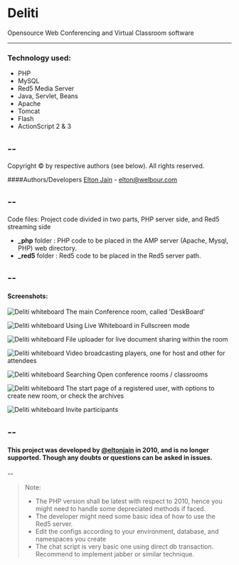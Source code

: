 # Deliti

Opensource Web Conferencing and Virtual Classroom software

--------------------------------------------------

### Technology used:
- PHP
- MySQL
- Red5 Media Server
- Java, Servlet, Beans
- Apache
- Tomcat
- Flash
- ActionScript 2 & 3

--
--------------------------------------------------

Copyright © by respective authors (see below). All rights reserved.

####Authors/Developers
[Elton Jain](http://eltonjain.com)  - elton@welbour.com

--
--------------------------------------------------

Code files: 
Project code divided in two parts, PHP server side, and Red5 streaming side

* **_php** folder : PHP code to be placed in the AMP server (Apache, Mysql, PHP) web directory.
* **_red5** folder : Red5 code to be placed in the Red5 server path.

--
--------------------------------------------------

#### Screenshots:

![Deliti whiteboard](https://github.com/scazzy/Deliti/blob/master/screenshots/ROOM_DESKBOARD.jpg "Deliti")
The main Conference room, called 'DeskBoard'

![Deliti whiteboard](https://github.com/scazzy/Deliti/blob/master/screenshots/whiteboard_fullscreen.jpg "Deliti")
Using Live Whiteboard in Fullscreen mode

![Deliti whiteboard](https://github.com/scazzy/Deliti/blob/master/screenshots/fileuploader.jpg "Deliti")
File uploader for live document sharing within the room

![Deliti whiteboard](https://github.com/scazzy/Deliti/blob/master/screenshots/videocast_players.jpg "Deliti")
Video broadcasting players, one for host and other for attendees

![Deliti whiteboard](https://github.com/scazzy/Deliti/blob/master/screenshots/searchrooms.jpg "Deliti")
Searching Open conference rooms / classrooms

![Deliti whiteboard](https://github.com/scazzy/Deliti/blob/master/screenshots/home.jpg "Deliti")
The start page of a registered user, with options to create new room, or check the archives

![Deliti whiteboard](https://github.com/scazzy/Deliti/blob/master/screenshots/invite_participants.jpg "Deliti")
Invite participants

--
--------------------------------------------------

#### This project was developed by [@eltonjain](https://twitter.com/eltonjain) in 2010, and is no longer supported. Though any doubts or questions can be asked in issues.

--

> Note:
> - The PHP version shall be latest with respect to 2010, hence you might need to handle some depreciated methods if faced.
> - The developer might need some basic idea of how to use the Red5 server.
> - Edit the configs according to your environment, database, and namespaces you create
> - The chat script is very basic one using direct db transaction. Recommend to implement jabber or similar technique.
